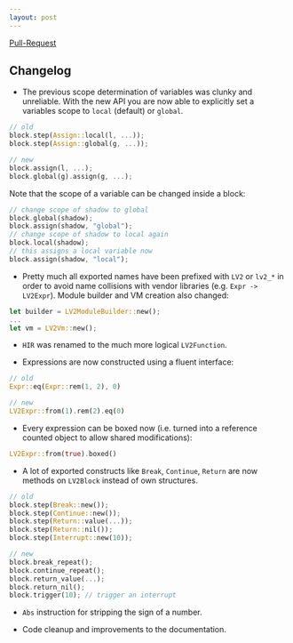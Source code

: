 ```yaml
---
layout: post
---
```


[Pull-Request](https://github.com/lausek/lovm2/pull/31)

## Changelog

- The previous scope determination of variables was clunky and unreliable. With the new API you are now able to explicitly set a variables scope to `local` (default) or `global`.

```rust
// old
block.step(Assign::local(l, ...));
block.step(Assign::global(g, ...));

// new
block.assign(l, ...);
block.global(g).assign(g, ...);
```

Note that the scope of a variable can be changed inside a block:

```rust
// change scope of shadow to global
block.global(shadow);
block.assign(shadow, "global");
// change scope of shadow to local again
block.local(shadow);
// this assigns a local variable now
block.assign(shadow, "local");
```

- Pretty much all exported names have been prefixed with `LV2` or `lv2_*` in order to avoid name collisions with vendor libraries (e.g. `Expr -> LV2Expr`). Module builder and VM creation also changed:

```rust
let builder = LV2ModuleBuilder::new();
...
let vm = LV2Vm::new();
```

- `HIR` was renamed to the much more logical `LV2Function`.

- Expressions are now constructed using a fluent interface:

```rust
// old
Expr::eq(Expr::rem(1, 2), 0)

// new
LV2Expr::from(1).rem(2).eq(0)
```

- Every expression can be boxed now (i.e. turned into a reference counted object to allow shared modifications):

```rust
LV2Expr::from(true).boxed()
```

- A lot of exported constructs like `Break`, `Continue`, `Return` are now methods on `LV2Block` instead of own structures.

```rust
// old
block.step(Break::new());
block.step(Continue::new());
block.step(Return::value(...));
block.step(Return::nil());
block.step(Interrupt::new(10));

// new
block.break_repeat();
block.continue_repeat();
block.return_value(...);
block.return_nil();
block.trigger(10); // trigger an interrupt
```

- `Abs` instruction for stripping the sign of a number.

- Code cleanup and improvements to the documentation.
